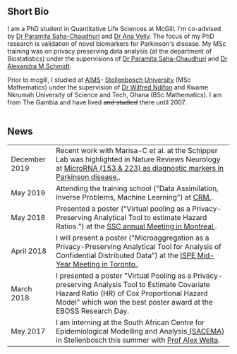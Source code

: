 
## <i class="fa fa-chevron-right"></i> Short Bio

I am a PhD student in Quantitative Life Sciences at McGill. I'm co-advised by [Dr Paramita Saha-Chaudhuri](https://sites.google.com/site/paramitasaharesearch/) and [Dr Ana Velly](https://www.mcgill.ca/dentistry/research/our-researchers/velly). The focus of my PhD research is validation of novel biomarkers for Parkinson's disease. My MSc training was on privacy preserving data analysis (at the department of Biostatistics) under the supervisions of  [Dr Paramita Saha-Chaudhuri](https://sites.google.com/site/paramitasaharesearch/) and [Dr Alexandra M Schmidt](http://alex-schmidt.research.mcgill.ca/).

Prior to mcgill, I studied at [AIMS](https://www.aims.ac.za/en/home)- [Stellenbosch University](https://www.sun.ac.za/english) (MSc Mathematics) under the supervision of [Dr Wilfred Ndifon](https://ndifongroup.org/) and Kwame Nkrumah University of Science and Tech, Ghana (BSc Mathematics). I am from The Gambia and have lived ~~and studied~~ there until 2007.

<table class="table table-hover">
  <tr>
  </tr>
</table>




## <i class="fa fa-chevron-right"></i> News
<table class="table table-hover">
<tr>
  <td class='col-md-3'>December 2019</td>
  <td> Recent work with Marisa-C et al. at the Schipper Lab was highlighted in Nature Reviews Neurology at <a href='https://www.nature.com/articles/s41582-019-0305-y'> MicroRNA (153 & 223) as diagnostic markers in Parkinson disease.</a>.</td>
</tr>
<tr>
  <td class='col-md-3'>May 2019</td>
  <td>Attending the training school ("Data Assimilation, Inverse Problems, Machine Learning") at <a href='http://www.crm.umontreal.ca/en/'> CRM.</a>.</td>
</tr>
<tr>
  <td class='col-md-3'>May 2018</td>
  <td>Presented a poster ("Virtual pooling as a Privacy-Preserving Analytical Tool to estimate Hazard Ratios.") at the <a href='https://ssc.ca/en/meeting/annual/presentation/virtual-pooling-a-privacy-preserving-analysis-tool-estimate-covariate'> SSC annual Meeting in Montreal.</a>.</td>
</tr>
<tr>
  <td class='col-md-3'>April 2018</td>
  <td>I will  present a poster ("Microaggregation as a Privacy-Preserving Analytical Tool for Analysis of Confidential Distributed Data") at the <a href='https://www.pharmacoepi.org/meetings/mid-year-2018/'> ISPE Mid-Year Meeting in Toronto.</a>.</td>
</tr>
<tr>
  <td class='col-md-3'>March 2018</td>
  <td> I presented a poster "Virtual Pooling as a Privacy-preserving Analysis Tool to Estimate Covariate Hazard Ratio (HR) of Cox Proportional Hazard Model" which won the best poster award at the EBOSS Research Day.</td>
</tr>
<tr>
  <td class='col-md-3'>May 2017</td>
  <td>I am interning at the South African Centre for Epidemiological Modelling and Analysis<a href='http://www.sacema.org/'> (SACEMA)</a> in Stellenbosch this summer with <a href='http://www.sacema.org/people/staff'>Prof Alex Welta</a>.</td>
</tr>
</table>






